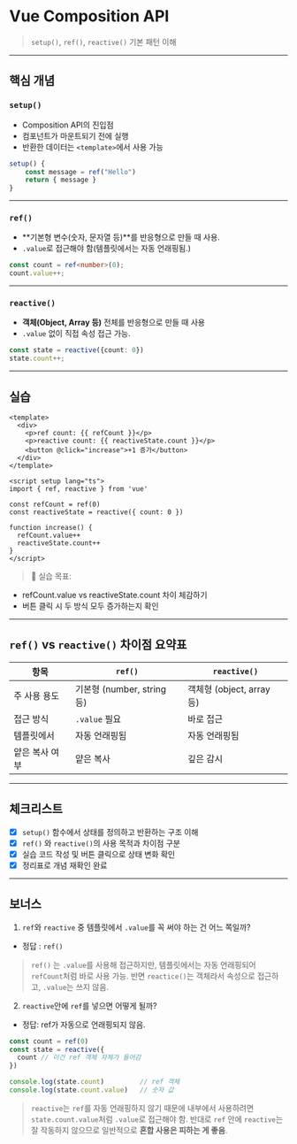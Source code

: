 # Vue Composition API
> `setup()`, `ref()`, `reactive()` 기본 패턴 이해

------

## 핵심 개념

### `setup()`
- Composition API의 진입점
- 컴포넌트가 마운트되기 전에 실행
- 반환한 데이터는 `<template>`에서 사용 가능
```ts
setup() {
    const message = ref("Hello")
    return { message }
}
```

------
### `ref()`
- **기본형 변수(숫자, 문자열 등)**를 반응형으로 만들 때 사용.
- `.value`로 접근해야 함(템플릿에서는 자동 언래핑됨.)
```ts
const count = ref<number>(0);
count.value++;
```

------
### `reactive()`
- **객체(Object, Array 등)** 전체를 반응형으로 만들 때 사용
- `.value` 없이 직접 속성 접근 가능.
```ts
const state = reactive({count: 0})
state.count++;
```

------
## 실습
```vue
<template>
  <div>
    <p>ref count: {{ refCount }}</p>
    <p>reactive count: {{ reactiveState.count }}</p>
    <button @click="increase">+1 증가</button>
  </div>
</template>

<script setup lang="ts">
import { ref, reactive } from 'vue'

const refCount = ref(0)
const reactiveState = reactive({ count: 0 })

function increase() {
  refCount.value++
  reactiveState.count++
}
</script>
```

>📌 실습 목표:
- refCount.value vs reactiveState.count 차이 체감하기
- 버튼 클릭 시 두 방식 모두 증가하는지 확인

------
## `ref()` vs `reactive()` 차이점 요약표
| 항목 | `ref()` | `reactive()` |
| ----|----|----|
| 주 사용 용도 | 기본형 (number, string 등)  | 객체형 (object, array 등) |
| 접근 방식 | `.value` 필요 | 바로 접근 |
| 템플릿에서 | 자동 언래핑됨 | 자동 언래핑됨 |
| 얕은 복사 여부 | 얕은 복사 | 깊은 감시 |

------
## 체크리스트
- [x] `setup()` 함수에서 상태를 정의하고 반환하는 구조 이해
- [x] `ref()` 와 `reactive()`의 사용 목적과 차이점 구분
- [x] 실습 코드 작성 및 버튼 클릭으로 상태 변화 확인
- [x] 정리표로 개념 재확인 완료

------
## 보너스
1. `ref`와 `reactive` 중 템플릿에서 `.value`를 꼭 써야 하는 건 어느 쪽일까?
- 정답 : `ref()`
> `ref()` 는 `.value`를 사용해 접근하지만, 템플릿에서는 자동 언래핑되어 `refCount`처럼 바로 사용 가능.
> 반면 `reactice()`는 객체라서 속성으로 접근하고, `.value`는 쓰지 않음.

2. `reactive`안에 `ref`를 넣으면 어떻게 될까?
- 정답: ref가 자동으로 언래핑되지 않음.
```ts
const count = ref(0)
const state = reactive({
  count // 이건 ref 객체 자체가 들어감
})

console.log(state.count)         // ref 객체
console.log(state.count.value)   // 숫자 값
```
> `reactive`는 `ref`를 자동 언래핑하지 않기 때문에 내부에서 사용하려면 `state.count.value`처럼 `.value`로 접근해야 함.
> 반대로 `ref` 안에 `reactive`는 잘 작동하지 않으므로 일반적으로 **혼합 사용은 피하는 게 좋음**.